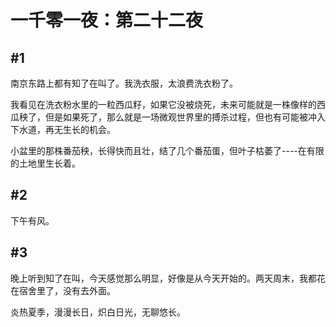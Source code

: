 # 一千零一夜：第二十二夜

## #1

南京东路上都有知了在叫了。我洗衣服，太浪费洗衣粉了。

我看见在洗衣粉水里的一粒西瓜籽，如果它没被烧死，未来可能就是一株像样的西瓜秧了，但是如果死了，那么就是一场微观世界里的搏杀过程，但也有可能被冲入下水道，再无生长的机会。

小盆里的那株番茄秧，长得快而且壮，结了几个番茄蛋，但叶子枯萎了----在有限的土地里生长着。

## #2

下午有风。

## #3

晚上听到知了在叫，今天感觉那么明显，好像是从今天开始的。两天周末，我都花在宿舍里了，没有去外面。

炎热夏季，漫漫长日，炽白日光，无聊悠长。
